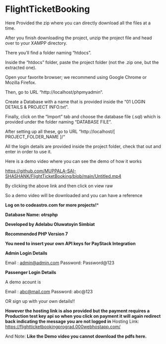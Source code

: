 # FlightTicketBooking

Here Provided the zip where you can directly download all the files at a time.

After you finish downloading the project, unzip the project file and head over to your XAMPP directory.

There you’ll find a folder naming “htdocs”.

Inside the “htdocs” folder, paste the project folder (not the .zip one, but the extracted one).

Open your favorite browser; we recommend using Google Chrome or Mozilla Firefox.

Then, go to URL “http://localhost/phpmyadmin“.

Create a Database with a name that is provided inside the “01 LOGIN DETAILS & PROJECT INFO.txt”.

Finally, click on the “Import” tab and choose the database file (.sql) which is provided under the folder naming “DATABASE FILE”.

After setting up all these, go to URL “http://localhost/[ PROJECT_FOLDER_NAME ]/“

All the login details are provided inside the project folder, check that out and enter in order to use it.

Here is a demo video where you can see the demo of how it works

https://github.com/MUPPALA-SAI-SHASHANK/FlightTicketBooking/blob/main/Untitled.mp4

By clicking the above link and then click on view raw

So a demo video will be downloaded and you can have a reference

**Log on to codeastro.com for more projects!***

**Database Name: otrsphp**

**Developed by Adelabu Oluwatoyin Simbiat**

**Recommended PHP Version 7**


**You need to insert your own API keys for PayStack Integration**


**Admin Login Details**

Email   : admin@admin.com
Password: Password@123

**Passenger Login Details**

A demo acount is 

Email   : abc@mail.com
Password: abc@123

OR sign up with your own details!!


**However the hosting link is also provided but the payment requires a Production test key api so when you click on payment it will again redirect back indicating the message you are not logged in**
Hosting Link:  https://flightticketbookingprograd.000webhostapp.com/

And Note:
**Like the Demo video you cannot download the pdfs here.**
